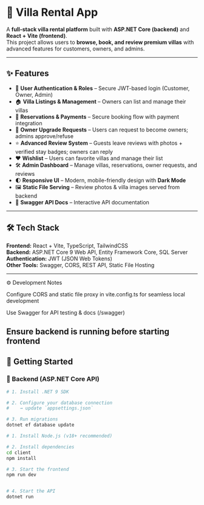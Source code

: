 # 🏡 Villa Rental App  

A **full-stack villa rental platform** built with **ASP.NET Core (backend)** and **React + Vite (frontend)**.  
This project allows users to **browse, book, and review premium villas** with advanced features for customers, owners, and admins.  

---

## ✨ Features  

- 🔐 **User Authentication & Roles** – Secure JWT-based login (Customer, Owner, Admin)  
- 🏠 **Villa Listings & Management** – Owners can list and manage their villas  
- 📅 **Reservations & Payments** – Secure booking flow with payment integration  
- 📌 **Owner Upgrade Requests** – Users can request to become owners; admins approve/refuse  
- ⭐ **Advanced Review System** – Guests leave reviews with photos + verified stay badges; owners can reply  
- ❤️ **Wishlist** – Users can favorite villas and manage their list  
- 🛠️ **Admin Dashboard** – Manage villas, reservations, owner requests, and reviews  
- 🌓 **Responsive UI** – Modern, mobile-friendly design with **Dark Mode**  
- 🖼️ **Static File Serving** – Review photos & villa images served from backend  
- 📜 **Swagger API Docs** – Interactive API documentation  

---

## 🛠️ Tech Stack  

**Frontend:** React + Vite, TypeScript, TailwindCSS  
**Backend:** ASP.NET Core 9 Web API, Entity Framework Core, SQL Server  
**Authentication:** JWT (JSON Web Tokens)  
**Other Tools:** Swagger, CORS, REST API, Static File Hosting  

---

⚙️ Development Notes

Configure CORS and static file proxy in vite.config.ts for seamless local development

Use Swagger for API testing & docs (/swagger)

Ensure backend is running before starting frontend
---

## 🚀 Getting Started  

### 🔹 Backend (ASP.NET Core API)  

```bash
# 1. Install .NET 9 SDK

# 2. Configure your database connection
#    → update `appsettings.json`

# 3. Run migrations
dotnet ef database update

# 1. Install Node.js (v18+ recommended)

# 2. Install dependencies
cd client
npm install

# 3. Start the frontend
npm run dev


# 4. Start the API
dotnet run
